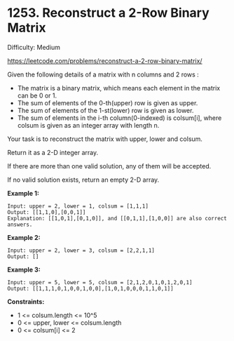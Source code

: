 # 1253. Reconstruct a 2-Row Binary Matrix

Difficulty: Medium

https://leetcode.com/problems/reconstruct-a-2-row-binary-matrix/

Given the following details of a matrix with n columns and 2 rows :

* The matrix is a binary matrix, which means each element in the matrix can be 0 or 1.
* The sum of elements of the 0-th(upper) row is given as upper.
* The sum of elements of the 1-st(lower) row is given as lower.
* The sum of elements in the i-th column(0-indexed) is colsum[i], where colsum is given as an integer array with length n.

Your task is to reconstruct the matrix with upper, lower and colsum.

Return it as a 2-D integer array.

If there are more than one valid solution, any of them will be accepted.

If no valid solution exists, return an empty 2-D array.

**Example 1:**
```
Input: upper = 2, lower = 1, colsum = [1,1,1]
Output: [[1,1,0],[0,0,1]]
Explanation: [[1,0,1],[0,1,0]], and [[0,1,1],[1,0,0]] are also correct answers.
```

**Example 2:**
```
Input: upper = 2, lower = 3, colsum = [2,2,1,1]
Output: []
```

**Example 3:**
```
Input: upper = 5, lower = 5, colsum = [2,1,2,0,1,0,1,2,0,1]
Output: [[1,1,1,0,1,0,0,1,0,0],[1,0,1,0,0,0,1,1,0,1]]
```

**Constraints:**

* 1 <= colsum.length <= 10^5
* 0 <= upper, lower <= colsum.length
* 0 <= colsum[i] <= 2
